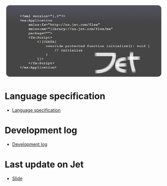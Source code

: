 <p align="center">
  <img src="https://github.com/hydroper-jet/lang/raw/master/snippets/ExampleFlex.png" width="665">
</p>

# Language specification

* [Language specification](https://hydroper-jet.github.io/lang/spec/1.0/live)

# Development log

* [Development log](https://github.com/hydroper-jet/lang/blob/master/misc/development-log.md)

# Last update on Jet

* [Slide](https://docs.google.com/presentation/d/1n-eNVfNv_ppI3fTyaPv6ov14tjcDbjeIz53sDRCtj5k)
